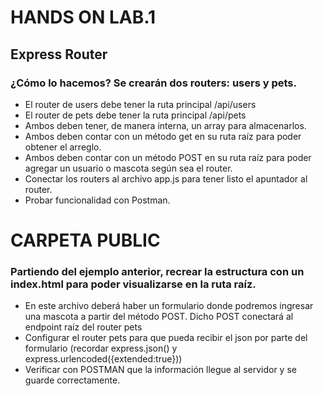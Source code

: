 # HANDS ON LAB.1

## Express Router

### ¿Cómo lo hacemos? Se crearán dos routers: users y pets.

- El router de users debe tener la ruta principal /api/users
- El router de pets debe tener la ruta principal /api/pets
- Ambos deben tener, de manera interna, un array para almacenarlos.
- Ambos deben contar con un método get en su ruta raíz para poder obtener el arreglo.
- Ambos deben contar con un método POST en su ruta raíz para poder agregar un usuario o mascota según sea el router.
- Conectar los routers al archivo app.js para tener listo el apuntador al router.
- Probar funcionalidad con Postman.

# CARPETA PUBLIC

### Partiendo del ejemplo anterior, recrear la estructura con un index.html para poder visualizarse en la ruta raíz.

- En este archivo deberá haber un formulario donde podremos ingresar una mascota a partir del método POST. Dicho POST conectará al endpoint raíz del router pets
- Configurar el router pets para que pueda recibir el json por parte del formulario (recordar express.json() y express.urlencoded({extended:true}))
- Verificar con POSTMAN que la información llegue al servidor y se guarde correctamente.
